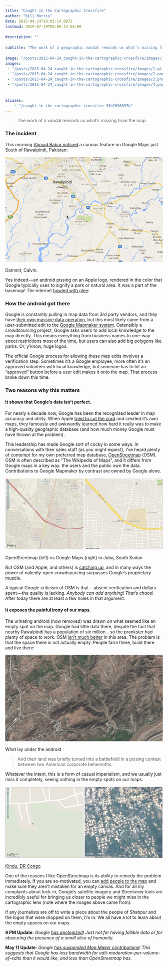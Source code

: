 ```yaml
---
title: "Caught in the Cartographic Crossfire"
author: "Bill Morris"
date: 2015-04-24T19:01:14.097Z
lastmod: 2019-07-19T09:09:14-04:00

description: ""

subtitle: "The work of a geographic vandal reminds us what’s missing from the map."

image: "/posts/2015-04-24_caught-in-the-cartographic-crossfire/images/1.gif" 
images:
 - "/posts/2015-04-24_caught-in-the-cartographic-crossfire/images/1.gif" 
 - "/posts/2015-04-24_caught-in-the-cartographic-crossfire/images/2.png" 
 - "/posts/2015-04-24_caught-in-the-cartographic-crossfire/images/3.png" 
 - "/posts/2015-04-24_caught-in-the-cartographic-crossfire/images/4.png" 


aliases:
    - "/caught-in-the-cartographic-crossfire-33b2036897b"
---
```


> The work of a vandal reminds us what’s missing from the map.

### The incident

This morning [Ahmad Babar noticed](https://www.facebook.com/photo.php?fbid=10155581320805122&amp;set=a.10151572005255122.853730.546895121&amp;type=1&amp;comment_id=10155581348305122&amp;offset=0&amp;total_comments=5&amp;ref=notif&amp;notif_t=photo_reply) a curious feature on Google Maps just South of Rawalpindi, Pakistan:




![image](/shoals/posts/2015-04-24_caught-in-the-cartographic-crossfire/images/1.gif)

Dammit, Calvin.



Yes indeed — an android pissing on an Apple logo, rendered in the color that Google typically uses to signify a park or natural area. It was a part of the basemap! The internet [howled with glee](http://mashable.com/2015/04/24/android-bot-peeing-on-apple-logo-google-maps/?utm_cid=mash-com-Tw-main-link):


### How the android got there

Google is constantly pulling in map data from 3rd party vendors, and they have [their own massive data operation](http://www.wired.com/2014/12/google-maps-ground-truth/), but this most likely came from a user-submitted edit to the [Google Mapmaker system](http://www.google.com/mapmaker). Ostensibly a crowdsourcing project, Google asks users to add local knowledge to the map directly. This means everything from business names to one-way street restrictions most of the time, but users can also add big polygons like parks. Or, y’know, huge logos.

The official Google process for allowing these map edits involves a verification step. Sometimes it’s a Google employee, more often it’s an approved volunteer with local knowledge, but someone has to hit an “approved” button before a user edit makes it onto the map. That process broke down this time.

### Two reasons why this matters

#### It shows that Google’s data isn’t perfect.

For nearly a decade now, Google has been the recognized leader in map accuracy and utility. When Apple [tried to cut the cord](http://www.apple.com/au/letter-from-tim-cook-on-maps/) and created it’s own maps, they famously and awkwardly learned how hard it really was to make a high-quality geographic database (and how much money Google must have thrown at the problem).

This leadership has made Google sort of cocky in some ways. In conversations with their sales staff (as you might expect), I’ve heard plenty of contempt for my own preferred map database, [OpenStreetmap](http://www.osm.org) (OSM). OSM is often described as “The Wikipedia of Maps”, and it differs from Google maps in a key way: the users and the public own the data. Contributions to Google Mapmaker by contrast are owned by Google alone.




![image](/shoals/posts/2015-04-24_caught-in-the-cartographic-crossfire/images/2.png)

OpenStreetmap (left) vs Google Maps (right) in Juba, South Sudan



But OSM (and Apple, and others) is [catching up](http://thenextweb.com/insider/2014/02/28/openstreetmap/), and in many ways the power of nakedly-open crowdsourcing surpasses Google’s proprietary muscle.

A typical Google criticism of OSM is that — absent verification and dollars spent — the quality is lacking. _Anybody can add anything! That’s chaos!_ After today there are at least a few holes in that argument.

#### It exposes the painful irony of our maps.

The urinating android (now removed) was drawn on what seemed like an empty spot on the map. Google had little data there, despite the fact that nearby Rawalpindi has a population of six million - so the prankster had plenty of space to work. OSM [isn’t much better](http://www.openstreetmap.org/node/58744442#map=15/33.5174/73.0626&amp;layers=C) in this area. The problem is that the space there is not actually empty. People farm there, build there and live there:




![image](/shoals/posts/2015-04-24_caught-in-the-cartographic-crossfire/images/3.png)

What lay under the android

> And their land was briefly turned into a battlefield in a pissing contest between two American corporate behemoths.

Whatever the intent, this is a form of casual imperialism, and we usually just miss it completely, seeing nothing in the empty spots on our maps.




![image](/shoals/posts/2015-04-24_caught-in-the-cartographic-crossfire/images/4.png)

[Kindu, DR Congo](http://tools.geofabrik.de/mc/#17/-2.9558/25.9534&amp;num=2&amp;mt0=google-map&amp;mt1=google-satellite)



One of the reasons I like OpenStreetmap is its ability to remedy the problem immediately. If you are so-motivated, you can [add people to the map](http://learnosm.org/en/beginner/introduction/) and make sure they aren’t mistaken for an empty canvas. And for all my complaints about lock-in, Google’s satellite imagery and Streetview tools are incredibly useful for bringing us closer to people we might miss in the cartographic lens (note where the images above came from).

If any journalists are off to write a piece about the people of Shahpur and the logos that were dropped on them, I’m in. We all have a lot to learn about the empty spaces on our maps.

**9 PM Update**: _Google_ [_has apologized_](http://thenextweb.com/google/2015/04/24/theres-an-android-peeing-on-apple-on-google-maps-and-we-cant-figure-out-why/?utm_source=t.co&amp;utm_campaign=share%20button&amp;awesm=tnw.to_c4hnl&amp;utm_medium=referral&amp;utm_content=There%27s%20an%20Android%20peeing%20on%20Apple%20on%20Google%20Maps%20and%20we%20can%27t%20figure%20out%20why)_! Just not for having fallible data or for obscuring the presence of a small slice of humanity._

**May 11 Update**: _Google_ [_has suspended Map Maker contributions_](http://gizmodo.com/google-maps-shows-an-android-robot-taking-a-big-pee-on-1699938922/1703615498/+knibbs)_! This suggests that Google has less bandwidth for edit-moderation-per-volume-of-edits than it would like, and less than OpenStreetmap has._

